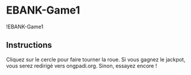 # EBANK-Game1

!EBANK-Game1

## Instructions

Cliquez sur le cercle pour faire tourner la roue. Si vous gagnez le jackpot, vous serez redirigé vers ongpadi.org. Sinon, essayez encore !
